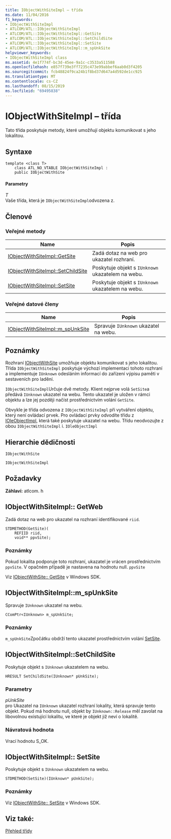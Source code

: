 ```yaml
---
title: IObjectWithSiteImpl – třída
ms.date: 11/04/2016
f1_keywords:
- IObjectWithSiteImpl
- ATLCOM/ATL::IObjectWithSiteImpl
- ATLCOM/ATL::IObjectWithSiteImpl::GetSite
- ATLCOM/ATL::IObjectWithSiteImpl::SetChildSite
- ATLCOM/ATL::IObjectWithSiteImpl::SetSite
- ATLCOM/ATL::IObjectWithSiteImpl::m_spUnkSite
helpviewer_keywords:
- IObjectWithSiteImpl class
ms.assetid: 4e1f774f-bc3d-45ee-9a1c-c3533a511588
ms.openlocfilehash: e857f739e3ff7235c473e99abbef6aab0d3f4205
ms.sourcegitcommit: fcb48824f9ca24b1f8bd37d647a4d592de1cc925
ms.translationtype: MT
ms.contentlocale: cs-CZ
ms.lasthandoff: 08/15/2019
ms.locfileid: "69495838"
---
```

# <a name="iobjectwithsiteimpl-class"></a>IObjectWithSiteImpl – třída

Tato třída poskytuje metody, které umožňují objektu komunikovat s jeho lokalitou.

## <a name="syntax"></a>Syntaxe

```
template <class T>
    class ATL_NO_VTABLE IObjectWithSiteImpl :
    public IObjectWithSite
```

#### <a name="parameters"></a>Parametry

*T*<br/>
Vaše třída, která je `IObjectWithSiteImpl`odvozena z.

## <a name="members"></a>Členové

### <a name="public-methods"></a>Veřejné metody

|Name|Popis|
|----------|-----------------|
|[IObjectWithSiteImpl::GetSite](#getsite)|Zadá dotaz na web pro ukazatel rozhraní.|
|[IObjectWithSiteImpl::SetChildSite](#setchildsite)|Poskytuje objekt s `IUnknown` ukazatelem na webu.|
|[IObjectWithSiteImpl::SetSite](#setsite)|Poskytuje objekt s `IUnknown` ukazatelem na webu.|

### <a name="public-data-members"></a>Veřejné datové členy

|Name|Popis|
|----------|-----------------|
|[IObjectWithSiteImpl::m_spUnkSite](#m_spunksite)|Spravuje `IUnknown` ukazatel na webu.|

## <a name="remarks"></a>Poznámky

Rozhraní [IObjectWithSite](/windows/win32/api/ocidl/nn-ocidl-iobjectwithsite) umožňuje objektu komunikovat s jeho lokalitou. Třída `IObjectWithSiteImpl` poskytuje výchozí implementaci tohoto rozhraní a implementuje `IUnknown` odesláním informací do zařízení výpisu paměti v sestaveních pro ladění.

`IObjectWithSiteImpl`Určuje dvě metody. Klient nejprve volá `SetSite`a předává `IUnknown` ukazatel na webu. Tento ukazatel je uložen v rámci objektu a lze jej později načíst prostřednictvím volání `GetSite`.

Obvykle je třída odvozena z `IObjectWithSiteImpl` při vytváření objektu, který není ovládací prvek. Pro ovládací prvky odvodíte třídu z [IOleObjectImpl](../../atl/reference/ioleobjectimpl-class.md), která také poskytuje ukazatel na webu. Třídu neodvozujte z obou `IObjectWithSiteImpl` i. `IOleObjectImpl`

## <a name="inheritance-hierarchy"></a>Hierarchie dědičnosti

`IObjectWithSite`

`IObjectWithSiteImpl`

## <a name="requirements"></a>Požadavky

**Záhlaví:** atlcom. h

##  <a name="getsite"></a>IObjectWithSiteImpl:: GetWeb

Zadá dotaz na web pro ukazatel na rozhraní identifikované `riid`.

```
STDMETHOD(GetSite)(
    REFIID riid,
    void** ppvSite);
```

### <a name="remarks"></a>Poznámky

Pokud lokalita podporuje toto rozhraní, ukazatel je vrácen prostřednictvím `ppvSite`. V opačném případě je nastavena na hodnotu null. `ppvSite`

Viz [IObjectWithSite:: GetSite](/windows/win32/api/ocidl/nf-ocidl-iobjectwithsite-getsite) v Windows SDK.

##  <a name="m_spunksite"></a>  IObjectWithSiteImpl::m_spUnkSite

Spravuje `IUnknown` ukazatel na webu.

```
CComPtr<IUnknown> m_spUnkSite;
```

### <a name="remarks"></a>Poznámky

`m_spUnkSite`Zpočátku obdrží tento ukazatel prostřednictvím volání [SetSite](#setsite).

##  <a name="setchildsite"></a>IObjectWithSiteImpl::SetChildSite

Poskytuje objekt s `IUnknown` ukazatelem na webu.

```
HRESULT SetChildSite(IUnknown* pUnkSite);
```

### <a name="parameters"></a>Parametry

*pUnkSite*<br/>
pro Ukazatel na `IUnknown` ukazatel rozhraní lokality, která spravuje tento objekt. Pokud má hodnotu null, objekt by `IUnknown::Release` měl zavolat na libovolnou existující lokalitu, ve které je objekt již neví o lokalitě.

### <a name="return-value"></a>Návratová hodnota

Vrací hodnotu S_OK.

##  <a name="setsite"></a>IObjectWithSiteImpl:: SetSite

Poskytuje objekt s `IUnknown` ukazatelem na webu.

```
STDMETHOD(SetSite)(IUnknown* pUnkSite);
```

### <a name="remarks"></a>Poznámky

Viz [IObjectWithSite:: SetSite](/windows/win32/api/ocidl/nf-ocidl-iobjectwithsite-setsite) v Windows SDK.

## <a name="see-also"></a>Viz také:

[Přehled třídy](../../atl/atl-class-overview.md)
